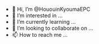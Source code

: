 - 👋 Hi, I’m @HououinKyoumaEPC
- 👀 I’m interested in ...
- 🌱 I’m currently learning ...
- 💞️ I’m looking to collaborate on ...
- 📫 How to reach me ...

<!---
HououinKyoumaEPC/HououinKyoumaEPC is a ✨ special ✨ repository because its `README.md` (this file) appears on your GitHub profile.
You can click the Preview link to take a look at your changes.
--->

